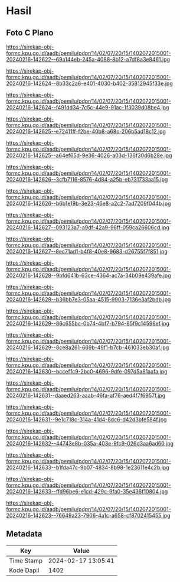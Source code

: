 # Hasil

## Foto C Plano

https://sirekap-obj-formc.kpu.go.id/aadb/pemilu/pdpr/14/02/07/20/15/1402072015001-20240216-142622--69a144eb-245a-4088-8b12-a7df8a3e8461.jpg

https://sirekap-obj-formc.kpu.go.id/aadb/pemilu/pdpr/14/02/07/20/15/1402072015001-20240216-142624--8b33c2a6-e401-4030-b402-35812945f33e.jpg

https://sirekap-obj-formc.kpu.go.id/aadb/pemilu/pdpr/14/02/07/20/15/1402072015001-20240216-142624--f491dd34-7c5c-44e9-91ac-1f3039d08be4.jpg

https://sirekap-obj-formc.kpu.go.id/aadb/pemilu/pdpr/14/02/07/20/15/1402072015001-20240216-142625--e72411ff-f2be-40b8-a68c-206b5ad18c12.jpg

https://sirekap-obj-formc.kpu.go.id/aadb/pemilu/pdpr/14/02/07/20/15/1402072015001-20240216-142625--a64ef65d-9e36-4026-a03d-136f30d6b28e.jpg

https://sirekap-obj-formc.kpu.go.id/aadb/pemilu/pdpr/14/02/07/20/15/1402072015001-20240216-142626--3cfb7116-8576-4d84-a25b-eb731733aa15.jpg

https://sirekap-obj-formc.kpu.go.id/aadb/pemilu/pdpr/14/02/07/20/15/1402072015001-20240216-142626--b6b1e19b-3e23-46e8-a2c2-7ad7209f044b.jpg

https://sirekap-obj-formc.kpu.go.id/aadb/pemilu/pdpr/14/02/07/20/15/1402072015001-20240216-142627--093123a7-a9df-42a9-96ff-059ca26606cd.jpg

https://sirekap-obj-formc.kpu.go.id/aadb/pemilu/pdpr/14/02/07/20/15/1402072015001-20240216-142627--8ec71ad1-b4f8-40e8-9683-d26755f7f851.jpg

https://sirekap-obj-formc.kpu.go.id/aadb/pemilu/pdpr/14/02/07/20/15/1402072015001-20240216-142628--9bfd641b-63ce-4364-ac7a-34b09e439afe.jpg

https://sirekap-obj-formc.kpu.go.id/aadb/pemilu/pdpr/14/02/07/20/15/1402072015001-20240216-142628--b36bb7e3-05aa-4515-9903-7136e3af2bdb.jpg

https://sirekap-obj-formc.kpu.go.id/aadb/pemilu/pdpr/14/02/07/20/15/1402072015001-20240216-142629--86c655bc-0b74-4bf7-b794-85f9c14596ef.jpg

https://sirekap-obj-formc.kpu.go.id/aadb/pemilu/pdpr/14/02/07/20/15/1402072015001-20240216-142629--8ce8a261-669b-49f1-b7cb-461033eb30af.jpg

https://sirekap-obj-formc.kpu.go.id/aadb/pemilu/pdpr/14/02/07/20/15/1402072015001-20240216-142630--bccef1c9-2bc0-4696-9dfe-097d5a81aafa.jpg

https://sirekap-obj-formc.kpu.go.id/aadb/pemilu/pdpr/14/02/07/20/15/1402072015001-20240216-142631--daaed263-aaab-46fa-af76-aed4f7f6957f.jpg

https://sirekap-obj-formc.kpu.go.id/aadb/pemilu/pdpr/14/02/07/20/15/1402072015001-20240216-142631--9e1c718c-314a-41d4-8dc6-d42d3bfe584f.jpg

https://sirekap-obj-formc.kpu.go.id/aadb/pemilu/pdpr/14/02/07/20/15/1402072015001-20240216-142632--44743e8b-035a-403e-9fc9-026d3aa6ad60.jpg

https://sirekap-obj-formc.kpu.go.id/aadb/pemilu/pdpr/14/02/07/20/15/1402072015001-20240216-142633--b1fda47c-9b07-4834-8b98-1e23611e4c2b.jpg

https://sirekap-obj-formc.kpu.go.id/aadb/pemilu/pdpr/14/02/07/20/15/1402072015001-20240216-142633--ffd96be6-e1cd-429c-9fa0-35e436f10804.jpg

https://sirekap-obj-formc.kpu.go.id/aadb/pemilu/pdpr/14/02/07/20/15/1402072015001-20240216-142623--76649a23-7906-4a1c-a658-cf8702415455.jpg


## Metadata

| Key        | Value               |
| ---------- | ------------------- |
| Time Stamp | 2024-02-17 13:05:41 |
| Kode Dapil | 1402                |




